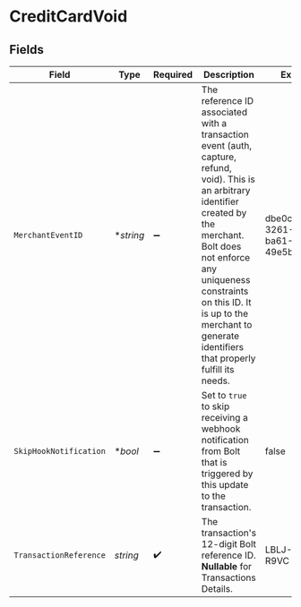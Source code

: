 # CreditCardVoid


## Fields

| Field                                                                                                                                                                                                                                                                                       | Type                                                                                                                                                                                                                                                                                        | Required                                                                                                                                                                                                                                                                                    | Description                                                                                                                                                                                                                                                                                 | Example                                                                                                                                                                                                                                                                                     |
| ------------------------------------------------------------------------------------------------------------------------------------------------------------------------------------------------------------------------------------------------------------------------------------------- | ------------------------------------------------------------------------------------------------------------------------------------------------------------------------------------------------------------------------------------------------------------------------------------------- | ------------------------------------------------------------------------------------------------------------------------------------------------------------------------------------------------------------------------------------------------------------------------------------------- | ------------------------------------------------------------------------------------------------------------------------------------------------------------------------------------------------------------------------------------------------------------------------------------------- | ------------------------------------------------------------------------------------------------------------------------------------------------------------------------------------------------------------------------------------------------------------------------------------------- |
| `MerchantEventID`                                                                                                                                                                                                                                                                           | **string*                                                                                                                                                                                                                                                                                   | :heavy_minus_sign:                                                                                                                                                                                                                                                                          | The reference ID associated with a transaction event (auth, capture, refund, void). This is an arbitrary identifier created by the merchant. Bolt does not enforce any uniqueness constraints on this ID. It is up to the merchant to generate identifiers that properly fulfill its needs. | dbe0cd5d-3261-41d9-ba61-49e5b9d07567                                                                                                                                                                                                                                                        |
| `SkipHookNotification`                                                                                                                                                                                                                                                                      | **bool*                                                                                                                                                                                                                                                                                     | :heavy_minus_sign:                                                                                                                                                                                                                                                                          | Set to `true` to skip receiving a webhook notification from Bolt that is triggered by this update to the transaction.                                                                                                                                                                       | false                                                                                                                                                                                                                                                                                       |
| `TransactionReference`                                                                                                                                                                                                                                                                      | *string*                                                                                                                                                                                                                                                                                    | :heavy_check_mark:                                                                                                                                                                                                                                                                          | The transaction's 12-digit Bolt reference ID. **Nullable** for Transactions Details.                                                                                                                                                                                                        | LBLJ-TWW7-R9VC                                                                                                                                                                                                                                                                              |